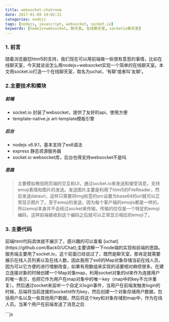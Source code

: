 ```yaml
---
title: websocket-chatroom
date: 2017-01-09 19:02:21
categories: nodejs
tags: [nodejs, javascript, websocket, socket.io]
keywords: [nodejs+websocket, 聊天室, 在线聊天室, socketio聊天室]
---
```


### 1. 前言
<p>
	随着浏览器怼html5的支持，我们现在可以用前端做一些很有意思的事情，比如在线聊天室，今天就谈谈怎么用nodejs+websocket实现一个简单的在线聊天室。本文用socket.io打造一个在线聊天室，取名为uchat，‘有聊’或者叫‘友聊‘。
</p>

<!-- more -->

### 2.主要技术和模块

##### 前端
* socket.io  封装了websocket，提供了友好的api，使用方便
* template-native.js art-template模板引擎

##### 后台
* nodejs     v6.9.1，基本支持了es6语法
* express    静态资源服务器
* socket.io  websocket库，后台也得支持websocket不是吗

##### 思路
> 主要模拟微信网页端的交互和UI，通过socket.io来发送和接受消息，支持emoji表情和图片的发送。发送图片主要是利用了html5的FileReader，然后发送dataurl，这样只需要将img标签的src设置为base64的url就可以正常显示图片了。至于emoji的发送，因为每个客户端的emojis都是一样的，所以emoji本身并不会经过socket来传输，传输的仅仅是一个特定的emoji编码，这样前端接收到这个编码之后就可以正常显示相应的emoji了。

### 3. 主要代码
<p>
	前端html代码具体就不展示了，感兴趣的可以查看 [uchat](https://github.com/Back0/UChat);主要讲解一下node端的实现和前端的思路。服务端主要用了socket.io，这个前面已经说过了，既然是聊天室，那肯定就需要展示在线人员列表以及在线人数，因此我用了es6的Map对象存储当前在线人员，因为可以它方便的进行增删改查，如果有用数组来实现的话要相对麻烦很多。在建立连接对象的时候创建一个Map对象map，利用socket对象的id来作为连接用户的唯一表示，也把它作为用户在map对象中的唯一key（map中的key不允许重复）。然后通过socket来监听一个自定义login事件，当用户在前端发触发login的时候，后端将当前连接的socketId作为key，然后创建一个对象存储用户数据，包括用户名以及一些其他用户数据，然后将这个key和对象存储到map中，作为在线人员。当某个用户在前端发送了消息之后
</p>
```js

```